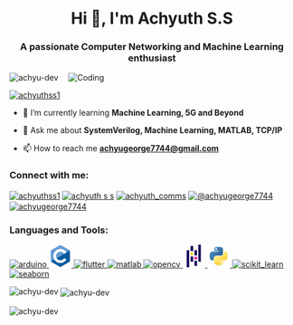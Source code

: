 <h1 align="center">Hi 👋, I'm Achyuth S.S</h1>
<h3 align="center">A passionate Computer Networking and Machine Learning enthusiast</h3>
<img align="right" alt="Coding" width="400" src="https://media.tenor.com/GfSX-u7VGM4AAAAC/coding.gif">

<p align="left"> <img src="https://komarev.com/ghpvc/?username=achyu-dev&label=Profile%20views&color=0e75b6&style=flat" alt="achyu-dev" /> </p>

<p align="left"> <a href="https://twitter.com/achyuthss1" target="blank"><img src="https://img.shields.io/twitter/follow/achyuthss1?logo=twitter&style=for-the-badge" alt="achyuthss1" /></a> </p>

- 🌱 I’m currently learning **Machine Learning, 5G and Beyond**

- 💬 Ask me about **SystemVerilog, Machine Learning, MATLAB, TCP/IP**

- 📫 How to reach me **achyugeorge7744@gmail.com**

<h3 align="left">Connect with me:</h3>
<p align="left">
<a href="https://twitter.com/achyuthss1" target="blank"><img align="center" src="https://raw.githubusercontent.com/rahuldkjain/github-profile-readme-generator/master/src/images/icons/Social/twitter.svg" alt="achyuthss1" height="30" width="40" /></a>
<a href="https://www.linkedin.com/in/achyuthss/" target="blank"><img align="center" src="https://raw.githubusercontent.com/rahuldkjain/github-profile-readme-generator/master/src/images/icons/Social/linked-in-alt.svg" alt="achyuth s s" height="30" width="40" /></a>
<a href="https://instagram.com/comms_catalyst" target="blank"><img align="center" src="https://raw.githubusercontent.com/rahuldkjain/github-profile-readme-generator/master/src/images/icons/Social/instagram.svg" alt="achyuth_comms" height="30" width="40" /></a>
<a href="https://www.hackerrank.com/@achyugeorge7744" target="blank"><img align="center" src="https://raw.githubusercontent.com/rahuldkjain/github-profile-readme-generator/master/src/images/icons/Social/hackerrank.svg" alt="@achyugeorge7744" height="30" width="40" /></a>
<a href="https://www.leetcode.com/achyugeorge7744" target="blank"><img align="center" src="https://raw.githubusercontent.com/rahuldkjain/github-profile-readme-generator/master/src/images/icons/Social/leet-code.svg" alt="achyugeorge7744" height="30" width="40" /></a>
</p>

<h3 align="left">Languages and Tools:</h3>
<p align="left"> <a href="https://www.arduino.cc/" target="_blank" rel="noreferrer"> <img src="https://cdn.worldvectorlogo.com/logos/arduino-1.svg" alt="arduino" width="40" height="40"/> </a> <a href="https://www.cprogramming.com/" target="_blank" rel="noreferrer"> <img src="https://raw.githubusercontent.com/devicons/devicon/master/icons/c/c-original.svg" alt="c" width="40" height="40"/> </a> <a href="https://flutter.dev" target="_blank" rel="noreferrer"> <img src="https://www.vectorlogo.zone/logos/flutterio/flutterio-icon.svg" alt="flutter" width="40" height="40"/> </a> <a href="https://www.mathworks.com/" target="_blank" rel="noreferrer"> <img src="https://upload.wikimedia.org/wikipedia/commons/2/21/Matlab_Logo.png" alt="matlab" width="40" height="40"/> </a> <a href="https://opencv.org/" target="_blank" rel="noreferrer"> <img src="https://www.vectorlogo.zone/logos/opencv/opencv-icon.svg" alt="opencv" width="40" height="40"/> </a> <a href="https://pandas.pydata.org/" target="_blank" rel="noreferrer"> <img src="https://raw.githubusercontent.com/devicons/devicon/2ae2a900d2f041da66e950e4d48052658d850630/icons/pandas/pandas-original.svg" alt="pandas" width="40" height="40"/> </a> <a href="https://www.python.org" target="_blank" rel="noreferrer"> <img src="https://raw.githubusercontent.com/devicons/devicon/master/icons/python/python-original.svg" alt="python" width="40" height="40"/> </a> <a href="https://scikit-learn.org/" target="_blank" rel="noreferrer"> <img src="https://upload.wikimedia.org/wikipedia/commons/0/05/Scikit_learn_logo_small.svg" alt="scikit_learn" width="40" height="40"/> </a> <a href="https://seaborn.pydata.org/" target="_blank" rel="noreferrer"> <img src="https://seaborn.pydata.org/_images/logo-mark-lightbg.svg" alt="seaborn" width="40" height="40"/> </a> </p>

<p><img align="left" src="https://github-readme-stats.vercel.app/api/top-langs?username=achyu-dev&show_icons=true&locale=en&layout=compact" alt="achyu-dev" /></p>

<p>&nbsp;<img align="center" src="https://github-readme-stats.vercel.app/api?username=achyu-dev&show_icons=true&locale=en" alt="achyu-dev" /></p>

<p><img align="center" src="https://github-readme-streak-stats.herokuapp.com/?user=achyu-dev&" alt="achyu-dev" /></p>
